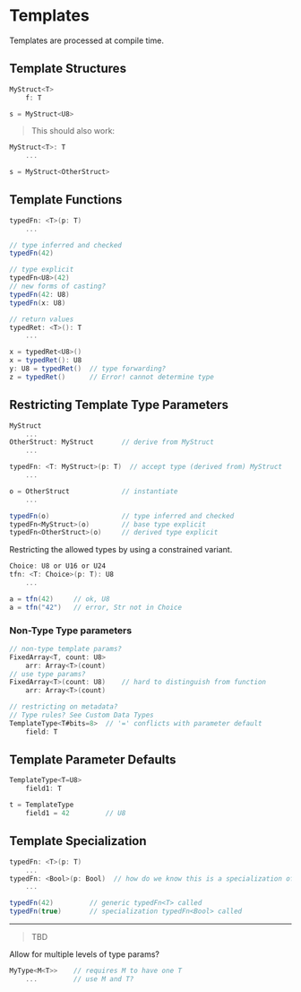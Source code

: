 # Templates

Templates are processed at compile time.

## Template Structures

```C#
MyStruct<T>
    f: T

s = MyStruct<U8>
```

> This should also work:

```C#
MyStruct<T>: T
    ...

s = MyStruct<OtherStruct>
```

## Template Functions

```C#
typedFn: <T>(p: T)
    ...

// type inferred and checked
typedFn(42)

// type explicit
typedFn<U8>(42)
// new forms of casting?
typedFn(42: U8)
typedFn(x: U8)

// return values
typedRet: <T>(): T
    ...

x = typedRet<U8>()
x = typedRet(): U8
y: U8 = typedRet()  // type forwarding?
z = typedRet()      // Error! cannot determine type
```

## Restricting Template Type Parameters

```C#
MyStruct
    ...
OtherStruct: MyStruct       // derive from MyStruct
    ...

typedFn: <T: MyStruct>(p: T)  // accept type (derived from) MyStruct
    ...

o = OtherStruct             // instantiate
    ...

typedFn(o)                  // type inferred and checked
typedFn<MyStruct>(o)        // base type explicit
typedFn<OtherStruct>(o)     // derived type explicit
```

Restricting the allowed types by using a constrained variant.

```csharp
Choice: U8 or U16 or U24
tfn: <T: Choice>(p: T): U8
    ...

a = tfn(42)     // ok, U8
a = tfn("42")   // error, Str not in Choice
```

### Non-Type Type parameters

```C#
// non-type template params?
FixedArray<T, count: U8>
    arr: Array<T>(count)
// use type params?
FixedArray<T>(count: U8)    // hard to distinguish from function
    arr: Array<T>(count)

// restricting on metadata?
// Type rules? See Custom Data Types
TemplateType<T#bits=8>  // '=' conflicts with parameter default
    field: T
```

## Template Parameter Defaults

```C#
TemplateType<T=U8>
    field1: T

t = TemplateType
    field1 = 42         // U8
```

## Template Specialization

```C#
typedFn: <T>(p: T)
    ...
typedFn: <Bool>(p: Bool)  // how do we know this is a specialization of typedFn<T>? By name and function type.
    ...

typedFn(42)         // generic typedFn<T> called
typedFn(true)       // specialization typedFn<Bool> called
```

---

> TBD

Allow for multiple levels of type params?

```csharp
MyType<M<T>>    // requires M to have one T
    ...         // use M and T?
```
